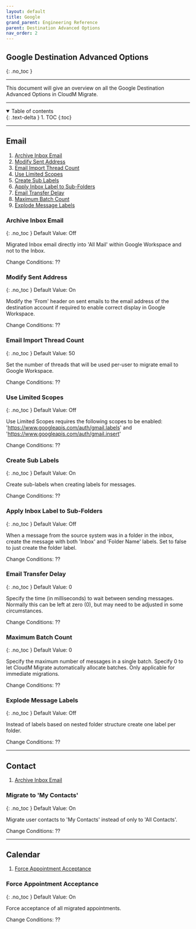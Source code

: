 ```yaml
---
layout: default
title: Google
grand_parent: Engineering Reference
parent: Destination Advanced Options
nav_order: 2
---
```


## Google Destination Advanced Options
{: .no_toc }

---

This document will give an overview on all the Google Destination Advanced Options in CloudM Migrate. 

---
<a name="top"></a>
<details open markdown="block">
  <summary>
    Table of contents
  </summary>
  {: .text-delta }
1. TOC
{:toc}
</details>

---
## Email

1. [Archive Inbox Email](#arcinboxe)
2. [Modify Sent Address](#modsentadd)
3. [Email Import Thread Count](#emailthread)
4. [Use Limited Scopes](#uselimsco)
5. [Create Sub Labels](#cresublab)
6. [Apply Inbox Label to Sub-Folders](#appinsubfol)
7. [Email Transfer Delay](#emailtransd)
8. [Maximum Batch Count](#maxbatc)
9. [Explode Message Labels](#explmeslab)

### Archive Inbox Email <a name="arcinboxe"></a>
{: .no_toc }
Default Value: Off

Migrated Inbox email directly into 'All Mail' within Google Workspace and not to the Inbox.

Change Conditions: ??

### Modify Sent Address <a name="modsentadd"></a>
{: .no_toc }
Default Value: On

Modify the 'From' header on sent emails to the email address of the destination account if required to enable correct display in Google Workspace.

Change Conditions: ??

### Email Import Thread Count <a name="emailthread"></a>
{: .no_toc }
Default Value: 50

Set the number of threads that will be used per-user to migrate email to Google Workspace.

Change Conditions: ??

### Use Limited Scopes <a name="uselimsco"></a>
{: .no_toc }
Default Value: Off

Use Limited Scopes requires the following scopes to be enabled: 'https://www.googleapis.com/auth/gmail.labels' and 'https://www.googleapis.com/auth/gmail.insert'

Change Conditions: ??

### Create Sub Labels <a name="cresublab"></a>
{: .no_toc }
Default Value: On

Create sub-labels when creating labels for messages.

Change Conditions: ??

### Apply Inbox Label to Sub-Folders <a name="appinsubfol"></a>
{: .no_toc }
Default Value: Off

When a message from the source system was in a folder in the inbox, create the message with both 'Inbox' and 'Folder Name' labels. Set to false to just create the folder label.

Change Conditions: ??

### Email Transfer Delay <a name="emailtransd"></a>
{: .no_toc }
Default Value: 0

Specify the time (in milliseconds) to wait between sending messages. Normally this can be left at zero (0), but may need to be adjusted in some circumstances.

Change Conditions: ??

### Maximum Batch Count <a name="maxbatc"></a>
{: .no_toc }
Default Value: 0

Specify the maximum number of messages in a single batch. Specify 0 to let CloudM Migrate automatically allocate batches. Only applicable for immediate migrations.

Change Conditions: ??

### Explode Message Labels <a name="explmeslab"></a>
{: .no_toc }
Default Value: Off

Instead of labels based on nested folder structure create one label per folder.

Change Conditions: ??

---
## Contact

1. [Archive Inbox Email](#migmycon)

### Migrate to 'My Contacts' <a name="migmycon"></a>
{: .no_toc }
Default Value: On

Migrate user contacts to 'My Contacts' instead of only to 'All Contacts'.

Change Conditions: ??

---
## Calendar

1. [Force Appointment Acceptance](#migmycon)

### Force Appointment Acceptance <a name="migmycon"></a>
{: .no_toc }
Default Value: On

Force acceptance of all migrated appointments.

Change Conditions: ??
